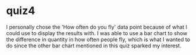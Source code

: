 # quiz4
I personally chose the 'How often do you fly' data point because of what I could use to display the results with. I was able to use a bar chart to show the difference in quantity in how often people fly, which is what I wanted to do since the other bar chart mentioned in this quiz sparked my interest.
